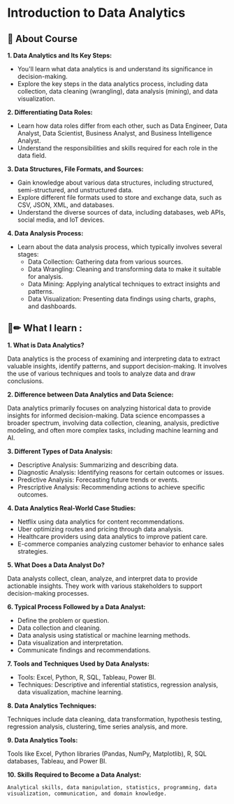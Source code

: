 
# Introduction to Data Analytics 

## 📍 About Course

**1. Data Analytics and Its Key Steps:**
   - You'll learn what data analytics is and understand its significance in decision-making.
   - Explore the key steps in the data analytics process, including data collection, data cleaning (wrangling), data analysis (mining), and data visualization. 

**2. Differentiating Data Roles:**
   - Learn how data roles differ from each other, such as Data Engineer, Data Analyst, Data Scientist, Business Analyst, and Business Intelligence Analyst.
   - Understand the responsibilities and skills required for each role in the data field.

**3. Data Structures, File Formats, and Sources:**
   - Gain knowledge about various data structures, including structured, semi-structured, and unstructured data.
   - Explore different file formats used to store and exchange data, such as CSV, JSON, XML, and databases.
   - Understand the diverse sources of data, including databases, web APIs, social media, and IoT devices.

**4. Data Analysis Process:**
   - Learn about the data analysis process, which typically involves several stages:
      - Data Collection: Gathering data from various sources.
      - Data Wrangling: Cleaning and transforming data to make it suitable for analysis.
      - Data Mining: Applying analytical techniques to extract insights and patterns.
      - Data Visualization: Presenting data findings using charts, graphs, and dashboards.
     
## 📙✏ What I learn : 

**1. What is Data Analytics?**

   Data analytics is the process of examining and interpreting data to extract valuable insights, identify patterns, and support decision-making. It involves the use of various techniques and tools to analyze data and draw conclusions.

**2. Difference between Data Analytics and Data Science:**

   Data analytics primarily focuses on analyzing historical data to provide insights for informed decision-making. Data science encompasses a broader spectrum, involving data collection, cleaning, analysis, predictive modeling, and often more complex tasks, including machine learning and AI.

**3. Different Types of Data Analysis:**
   
   - Descriptive Analysis: Summarizing and describing data.
   - Diagnostic Analysis: Identifying reasons for certain outcomes or issues.
   - Predictive Analysis: Forecasting future trends or events.
   - Prescriptive Analysis: Recommending actions to achieve specific outcomes.

**4. Data Analytics Real-World Case Studies:**
   
   - Netflix using data analytics for content recommendations.
   - Uber optimizing routes and pricing through data analysis.
   - Healthcare providers using data analytics to improve patient care.
   - E-commerce companies analyzing customer behavior to enhance sales strategies.

**5. What Does a Data Analyst Do?**
   
   Data analysts collect, clean, analyze, and interpret data to provide actionable insights. They work with various stakeholders to support decision-making processes.

**6. Typical Process Followed by a Data Analyst:**

   - Define the problem or question.
   - Data collection and cleaning.
   - Data analysis using statistical or machine learning methods.
   - Data visualization and interpretation.
   - Communicate findings and recommendations.

**7. Tools and Techniques Used by Data Analysts:**
   
   - Tools: Excel, Python, R, SQL, Tableau, Power BI.
   - Techniques: Descriptive and inferential statistics, regression analysis, data visualization, machine learning.

**8. Data Analytics Techniques:**
   
   Techniques include data cleaning, data transformation, hypothesis testing, regression analysis, clustering, time series analysis, and more.

**9. Data Analytics Tools:**
   
   Tools like Excel, Python libraries (Pandas, NumPy, Matplotlib), R, SQL databases, Tableau, and Power BI.

**10. Skills Required to Become a Data Analyst:**
    
    Analytical skills, data manipulation, statistics, programming, data visualization, communication, and domain knowledge.
